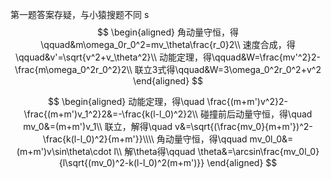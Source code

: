 第一题答案存疑，与小猿搜题不同
s
$$
\begin{aligned}
角动量守恒，得\qquad&m\omega_0r_0^2=mv_\theta\frac{r_0}2\\
速度合成，得\qquad&v'=\sqrt{v^2+v_\theta^2}\\
动能定理，得\qquad&W=\frac{mv'^2}2-\frac{m\omega_0^2r_0^2}2\\
联立3式得\qquad&W=3\omega_0^2r_0^2+v^2
\end{aligned}
$$

$$
\begin{aligned}
动能定理，得\quad \frac{(m+m')v^2}2-\frac{(m+m')v_1^2}2&=-\frac{k(l-l_0)^2}2\\
碰撞前后动量守恒，得\quad mv_0&=(m+m')v_1\\
联立，解得\quad v&=\sqrt{(\frac{mv_0}{m+m'})^2-\frac{k(l-l_0)^2}{m+m'}}\\\\
角动量守恒，得\qquad mv_0l_0&=(m+m')v\sin\theta\cdot l\\
解\theta得\qquad \theta&=\arcsin\frac{mv_0l_0}{l\sqrt{(mv_0)^2-k(l-l_0)^2(m+m')}}
\end{aligned}
$$